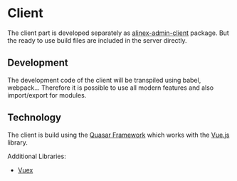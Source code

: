 # Client

The client part is developed separately as [alinex-admin-client](https://github.com/alinex/node-admin-client) package. But the ready to use build files are included in the server directly.

## Development

The development code of the client will be transpiled using babel, webpack...
Therefore it is possible to use all modern features and also import/export for modules.

## Technology

The client is build using the [Quasar Framework](http://quasar-framework.org) which works with the [Vue.js](https://vuejs.org) library.

Additional Libraries:
- [Vuex](https://vuex.vuejs.org/en/intro.html)
